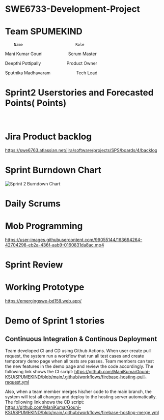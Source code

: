 # SWE6733-Development-Project

# Team SPUMEKIND
        Name                        Role
        
  Mani Kumar Gouni &emsp; &emsp; &emsp;Scrum Master
  
  Deepthi Pottipally &emsp; &emsp; &emsp;Product Owner
  
  Sputnika Madhavaram &emsp; &emsp; &emsp;Tech Lead
  
  
# Sprint2 Userstories and Forecasted Points( Points)
 &emsp; &emsp; &emsp; &emsp; &emsp; &emsp;
 
# Jira Product backlog

https://swe6763.atlassian.net/jira/software/projects/SPS/boards/4/backlog
  
#  Sprint Burndown Chart

![Sprint 2 Burndown Chart](https://user-images.githubusercontent.com/99605998/163694527-1d36b535-b4d1-4c2f-893c-a31eb2667f12.jpg)

# Daily Scrums


# Mob Programming


https://user-images.githubusercontent.com/99055144/163694264-42704298-eb2a-436f-aab9-0160831da8ac.mp4



# Sprint Review


# Working Prototype

https://emergingswe-bd158.web.app/

# Demo of Sprint 1 stories


## Continuous Integration & Continous Deployment
Team developed CI and CD using Github Actions. When user create pull request, the system run a workflow that run all test cases and create temporary demo page when all tests are passes. Team members can test the new features in the demo page and review the code accordingly. The following link shows the CI script:
https://github.com/ManiKumarGouni-KSU/SPUMEKIND/blob/main/.github/workflows/firebase-hosting-pull-request.yml

Also, when a team member merges his/her code to the main branch, the system will test all changes and deploy to the hosting server automatically. The following link shows the CD script:
https://github.com/ManiKumarGouni-KSU/SPUMEKIND/blob/main/.github/workflows/firebase-hosting-merge.yml

